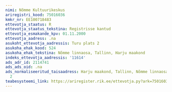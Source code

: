 ```yaml
---
nimi: Nõmme Kultuurikeskus
ariregistri_kood: 75016036
kmkr_nr: EE100718483
ettevotja_staatus: R
ettevotja_staatus_tekstina: Registrisse kantud
ettevotja_esmakande_kpv: 01.11.2000
ettevotja_aadress: .na
asukoht_ettevotja_aadressis: Turu plats 2
asukoha_ehak_kood: 524
asukoha_ehak_tekstina: Nõmme linnaosa, Tallinn, Harju maakond
indeks_ettevotja_aadressis: '11614'
ads_adr_id: 2114741
ads_ads_oid: .na
ads_normaliseeritud_taisaadress: Harju maakond, Tallinn, Nõmme linnaosa, Turu plats
  2
teabesysteemi_link: https://ariregister.rik.ee/ettevotja.py?ark=75016036&ref=rekvisiidid
---
```

